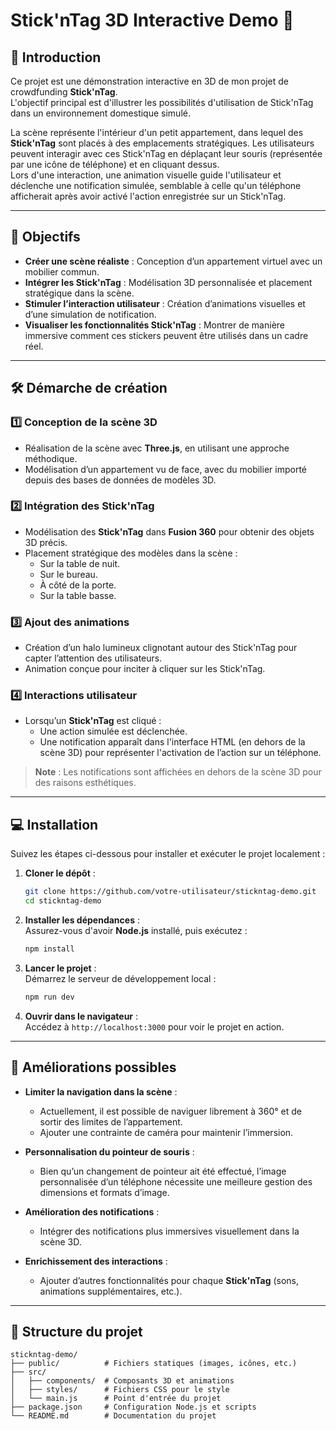 
# Stick'nTag 3D Interactive Demo 🚀

## 📖 Introduction

Ce projet est une démonstration interactive en 3D de mon projet de crowdfunding **Stick'nTag**.  
L'objectif principal est d'illustrer les possibilités d'utilisation de Stick'nTag dans un environnement domestique simulé.  

La scène représente l'intérieur d'un petit appartement, dans lequel des **Stick'nTag** sont placés à des emplacements stratégiques. Les utilisateurs peuvent interagir avec ces Stick'nTag en déplaçant leur souris (représentée par une icône de téléphone) et en cliquant dessus.  
Lors d'une interaction, une animation visuelle guide l'utilisateur et déclenche une notification simulée, semblable à celle qu'un téléphone afficherait après avoir activé l'action enregistrée sur un Stick'nTag.

---

## 🎯 Objectifs

- **Créer une scène réaliste** : Conception d’un appartement virtuel avec un mobilier commun.
- **Intégrer les Stick'nTag** : Modélisation 3D personnalisée et placement stratégique dans la scène.
- **Stimuler l’interaction utilisateur** : Création d’animations visuelles et d’une simulation de notification.
- **Visualiser les fonctionnalités Stick'nTag** : Montrer de manière immersive comment ces stickers peuvent être utilisés dans un cadre réel.

---

## 🛠️ Démarche de création

### 1️⃣ Conception de la scène 3D
- Réalisation de la scène avec **Three.js**, en utilisant une approche méthodique.
- Modélisation d’un appartement vu de face, avec du mobilier importé depuis des bases de données de modèles 3D.

### 2️⃣ Intégration des Stick'nTag
- Modélisation des **Stick'nTag** dans **Fusion 360** pour obtenir des objets 3D précis.
- Placement stratégique des modèles dans la scène :
  - Sur la table de nuit.
  - Sur le bureau.
  - À côté de la porte.
  - Sur la table basse.

### 3️⃣ Ajout des animations
- Création d’un halo lumineux clignotant autour des Stick'nTag pour capter l’attention des utilisateurs.
- Animation conçue pour inciter à cliquer sur les Stick'nTag.

### 4️⃣ Interactions utilisateur
- Lorsqu’un **Stick'nTag** est cliqué :
  - Une action simulée est déclenchée.
  - Une notification apparaît dans l'interface HTML (en dehors de la scène 3D) pour représenter l'activation de l’action sur un téléphone.

> **Note** : Les notifications sont affichées en dehors de la scène 3D pour des raisons esthétiques.

---

## 💻 Installation

Suivez les étapes ci-dessous pour installer et exécuter le projet localement :

1. **Cloner le dépôt** :
   ```bash
   git clone https://github.com/votre-utilisateur/stickntag-demo.git
   cd stickntag-demo
   ```

2. **Installer les dépendances** :  
   Assurez-vous d'avoir **Node.js** installé, puis exécutez :
   ```bash
   npm install
   ```

3. **Lancer le projet** :  
   Démarrez le serveur de développement local :
   ```bash
   npm run dev
   ```

4. **Ouvrir dans le navigateur** :  
   Accédez à `http://localhost:3000` pour voir le projet en action.

---

## 🌟 Améliorations possibles

- **Limiter la navigation dans la scène** :
  - Actuellement, il est possible de naviguer librement à 360° et de sortir des limites de l’appartement.
  - Ajouter une contrainte de caméra pour maintenir l’immersion.

- **Personnalisation du pointeur de souris** :
  - Bien qu’un changement de pointeur ait été effectué, l’image personnalisée d’un téléphone nécessite une meilleure gestion des dimensions et formats d’image.

- **Amélioration des notifications** :
  - Intégrer des notifications plus immersives visuellement dans la scène 3D.

- **Enrichissement des interactions** :
  - Ajouter d’autres fonctionnalités pour chaque **Stick'nTag** (sons, animations supplémentaires, etc.).

---

## 📂 Structure du projet

```
stickntag-demo/
├── public/          # Fichiers statiques (images, icônes, etc.)
├── src/
│   ├── components/  # Composants 3D et animations
│   ├── styles/      # Fichiers CSS pour le style
│   └── main.js      # Point d'entrée du projet
├── package.json     # Configuration Node.js et scripts
└── README.md        # Documentation du projet
```

